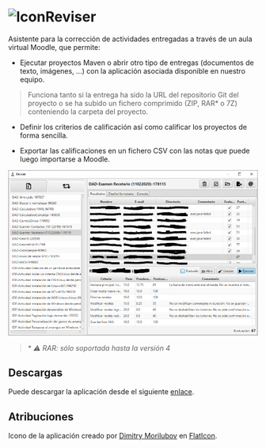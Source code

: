# ![Icon](https://raw.githubusercontent.com/fvarrui/Reviser/master/src/main/resources/images/logo-32x32.png)Reviser 

Asistente para la corrección de actividades entregadas a través de un aula virtual Moodle, que permite:

- Ejecutar proyectos Maven o abrir otro tipo de entregas (documentos de texto, imágenes, ...) con la aplicación asociada disponible en nuestro equipo. 

> Funciona tanto si la entrega ha sido la URL del repositorio Git del proyecto o se ha subido un fichero comprimido (ZIP, RAR* o 7Z) conteniendo la carpeta del proyecto.

- Definir los criterios de calificación así como calificar los proyectos de forma sencilla. 

- Exportar las calificaciones en un fichero CSV con las notas que puede luego importarse a Moodle.

![](docs/images/screenshot01.png)

> \* *:warning: RAR: sólo soportada hasta la versión 4*

## Descargas

Puede descargar la aplicación desde el siguiente [enlace](https://github.com/fvarrui/Reviser/releases/latest).

## Atribuciones

Icono de la aplicación creado por [Dimitry Morilubov](https://www.flaticon.com/authors/dimitry-miroliubov) en [FlatIcon](https://www.flaticon.com/free-icon/flask_513972).

